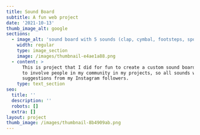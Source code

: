 ```yaml
---
title: Sound Board
subtitle: A fun web project
date: '2021-10-13'
thumb_image_alt: google
sections:
  - image_alt: 'sound board with 5 sounds (clap, cymbal, footsteps, spooky, bell)'
    width: regular
    type: image_section
    image: /images/thumbnail-e4ae1a88.png
  - content: >
      This is project that I did for fun to create a custom sound board. I like
      to involve people in my community in my projects, so all sounds were
      suggestions from my Instagram followers.
    type: text_section
seo:
  title: ''
  description: ''
  robots: []
  extra: []
layout: project
thumb_image: /images/thumbnail-8b4909ab.png
---
```

